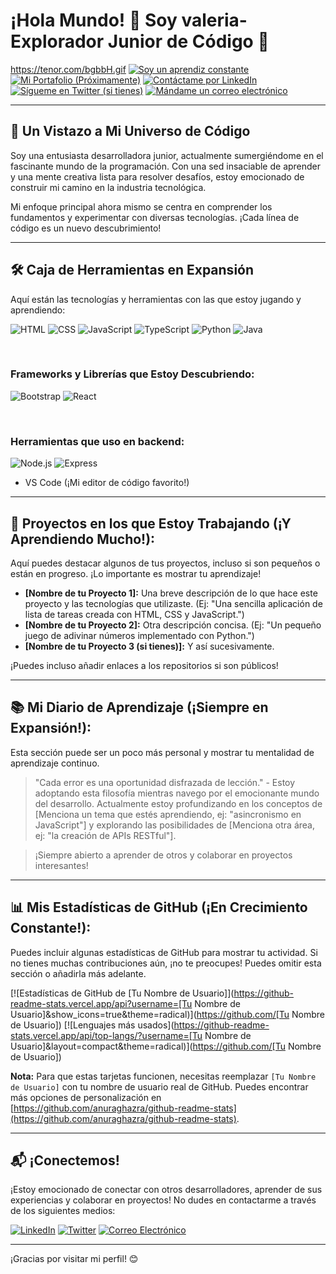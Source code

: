 
# ¡Hola Mundo! 👋 Soy valeria- Explorador Junior de Código 🚀
https://tenor.com/bgbbH.gif
[![Soy un aprendiz constante](https://img.shields.io/badge/Estado-Aprendiendo%20Siempre-blue?style=for-the-badge)](https://keep-learning.io/)
[![Mi Portafolio (Próximamente)](https://img.shields.io/badge/Mi%20Portafolio-En%20Construcci%C3%B3n-orange?style=for-the-badge)](https://tu-futuro-portafolio.com)
[![Contáctame por LinkedIn](https://img.shields.io/badge/LinkedIn-%230077B5.svg?style=for-the-badge&logo=linkedin&logoColor=white)](https://www.linkedin.com/in/tuperfil/)
[![Sígueme en Twitter (si tienes)](https://img.shields.io/badge/Twitter-%231DA1F2.svg?style=for-the-badge&logo=twitter&logoColor=white)](https://twitter.com/tutwitter)
[![Mándame un correo electrónico](https://img.shields.io/badge/Email-tucorreo%40ejemplo.com-000?style=for-the-badge&logo=mail.ru&logoColor=white)](mailto:tucorreo@ejemplo.com)

---

## 🔭 Un Vistazo a Mi Universo de Código

Soy una entusiasta desarrolladora junior, actualmente sumergiéndome en el fascinante mundo de la programación. Con una sed insaciable de aprender y una mente creativa lista para resolver desafíos, estoy emocionado de construir mi camino en la industria tecnológica.

Mi enfoque principal ahora mismo se centra en comprender los fundamentos y experimentar con diversas tecnologías. ¡Cada línea de código es un nuevo descubrimiento!

---

## 🛠️ Caja de Herramientas en Expansión

Aquí están las tecnologías y herramientas con las que estoy jugando y aprendiendo:

![HTML](https://img.shields.io/badge/HTML5-E34F26?style=flat&logo=html5&logoColor=white)
![CSS](https://img.shields.io/badge/CSS3-1572B6?style=flat&logo=css3&logoColor=white)
![JavaScript](https://img.shields.io/badge/JavaScript-F7DF1E?style=flat&logo=javascript&logoColor=black)
![TypeScript](https://img.shields.io/badge/TypeScript-3178C6?style=flat&logo=typescript&logoColor=white)
![Python](https://img.shields.io/badge/Python-3776AB?style=flat&logo=python&logoColor=white)
![Java](https://img.shields.io/badge/Java-007396?style=flat&logo=java&logoColor=white)

<br />

### Frameworks y Librerías que Estoy Descubriendo:
![Bootstrap](https://img.shields.io/badge/Bootstrap-7952B3?style=flat&logo=bootstrap&logoColor=white)
![React](https://img.shields.io/badge/React-61DAFB?style=flat&logo=react&logoColor=black)

<br />

### Herramientas que uso en backend:
![Node.js](https://img.shields.io/badge/Node.js-339933?style=flat&logo=node.js&logoColor=white)
![Express](https://img.shields.io/badge/Express.js-000000?style=flat&logo=express&logoColor=white)

* VS Code (¡Mi editor de código favorito!)

---

## 🔭 Proyectos en los que Estoy Trabajando (¡Y Aprendiendo Mucho!):

Aquí puedes destacar algunos de tus proyectos, incluso si son pequeños o están en progreso. ¡Lo importante es mostrar tu aprendizaje!

* **[Nombre de tu Proyecto 1]:** Una breve descripción de lo que hace este proyecto y las tecnologías que utilizaste. (Ej: "Una sencilla aplicación de lista de tareas creada con HTML, CSS y JavaScript.")
* **[Nombre de tu Proyecto 2]:** Otra descripción concisa. (Ej: "Un pequeño juego de adivinar números implementado con Python.")
* **[Nombre de tu Proyecto 3 (si tienes)]:** Y así sucesivamente.

¡Puedes incluso añadir enlaces a los repositorios si son públicos!

---

## 📚 Mi Diario de Aprendizaje (¡Siempre en Expansión!):

Esta sección puede ser un poco más personal y mostrar tu mentalidad de aprendizaje continuo.

> "Cada error es una oportunidad disfrazada de lección." - Estoy adoptando esta filosofía mientras navego por el emocionante mundo del desarrollo. Actualmente estoy profundizando en los conceptos de [Menciona un tema que estés aprendiendo, ej: "asincronismo en JavaScript"] y explorando las posibilidades de [Menciona otra área, ej: "la creación de APIs RESTful"].

> ¡Siempre abierto a aprender de otros y colaborar en proyectos interesantes!

---

## 📊 Mis Estadísticas de GitHub (¡En Crecimiento Constante!):

Puedes incluir algunas estadísticas de GitHub para mostrar tu actividad. Si no tienes muchas contribuciones aún, ¡no te preocupes! Puedes omitir esta sección o añadirla más adelante.

[![Estadísticas de GitHub de [Tu Nombre de Usuario]](https://github-readme-stats.vercel.app/api?username=[Tu Nombre de Usuario]&show_icons=true&theme=radical)](https://github.com/[Tu Nombre de Usuario])
[![Lenguajes más usados](https://github-readme-stats.vercel.app/api/top-langs/?username=[Tu Nombre de Usuario]&layout=compact&theme=radical)](https://github.com/[Tu Nombre de Usuario])

**Nota:** Para que estas tarjetas funcionen, necesitas reemplazar `[Tu Nombre de Usuario]` con tu nombre de usuario real de GitHub. Puedes encontrar más opciones de personalización en [https://github.com/anuraghazra/github-readme-stats](https://github.com/anuraghazra/github-readme-stats).

---

## 📬 ¡Conectemos!

¡Estoy emocionado de conectar con otros desarrolladores, aprender de sus experiencias y colaborar en proyectos! No dudes en contactarme a través de los siguientes medios:

[![LinkedIn](https://img.shields.io/badge/LinkedIn-%230077B5.svg?style=for-the-badge&logo=linkedin&logoColor=white)](https://www.linkedin.com/in/tuperfil/)
[![Twitter](https://img.shields.io/badge/Twitter-%231DA1F2.svg?style=for-the-badge&logo=twitter&logoColor=white)](https://twitter.com/tutwitter)
[![Correo Electrónico](https://img.shields.io/badge/Email-tucorreo%40ejemplo.com-000?style=for-the-badge&logo=mail.ru&logoColor=white)](mailto:tucorreo@ejemplo.com)

---

¡Gracias por visitar mi perfil! 😊

